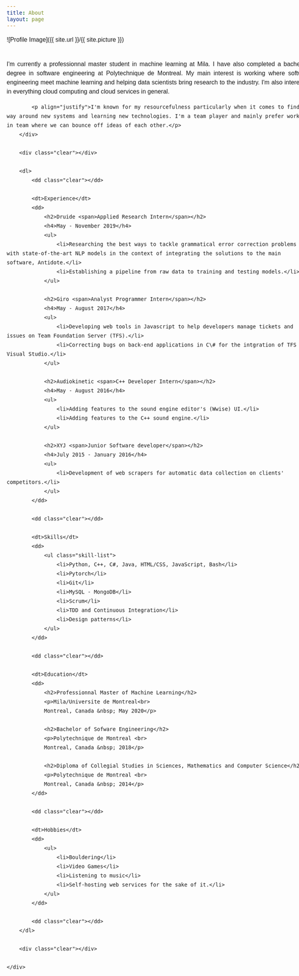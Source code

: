 ```yaml
---
title: About
layout: page
---
```

<style type="text/css">
    * { margin: 0; padding: 0; }
    body { font: 16px Helvetica, Sans-Serif; line-height: 24px; background: url(images/noise.jpg); }
    .clear { clear: both; }
    #page-wrap { width: 800px; margin: 40px auto 60px; }
    #pic { float: right; margin: -30px 0 0 0; }
    h1 { margin: 0 0 16px 0; padding: 0 0 16px 0; font-size: 42px; font-weight: bold; letter-spacing: -2px; border-bottom: 1px solid #999; }
    h2 { font-size: 20px; margin: 0 0 0px 0; position: relative; }
    h2 span { position: absolute; bottom: 0; right: 0; font-style: italic; font-family: Georgia, Serif; font-size: 16px; color: #999; font-weight: normal; }
	h4 { bottom: 0; right: 0; font-style: italic; font-family: Georgia, Serif; font-size: 16px; color: #999; font-weight: normal; text-align: right;}
    p { margin: 0 0 16px 0; }
    ul { margin: 0 0 32px 17px; }
    #objective { width: 500px; float: left; }
    #objective p { font-family: Georgia, Serif; font-style: italic; color: #666; }
    dt { font-style: italic; font-weight: bold; font-size: 18px; text-align: right; padding: 0 26px 0 0; width: 150px; float: left; height: 100px; border-right: 1px solid #999;  }
    dd { width: 600px; float: right; }
    dd.clear { float: none; margin: 0; height: 15px; }
</style>

![Profile Image]({{ site.url }}/{{ site.picture }})

<body>
    <div id="page-wrap">
        <div>
            <p align="justify">I'm currently a professionnal master student in machine learning at Mila. I have also completed a bachelor's degree in software engineering at Polytechnique de Montreal. My main interest is working where software engineering meet machine learning and helping data scientists bring research to the industry. I'm also interested in everything cloud computing and cloud services in general.</p>

			<p align="justify">I'm known for my resourcefulness particularly when it comes to find my way around new systems and learning new technologies. I'm a team player and mainly prefer working in team where we can bounce off ideas of each other.</p>
        </div>
        
        <div class="clear"></div>
        
        <dl>
            <dd class="clear"></dd>

			<dt>Experience</dt>
            <dd>
				<h2>Druide <span>Applied Research Intern</span></h2>
				<h4>May - November 2019</h4>
                <ul>
                    <li>Researching the best ways to tackle grammatical error correction problems with state-of-the-art NLP models in the context of integrating the solutions to the main software, Antidote.</li>
                    <li>Establishing a pipeline from raw data to training and testing models.</li>
                </ul>

				<h2>Giro <span>Analyst Programmer Intern</span></h2>
				<h4>May - August 2017</h4>
                <ul>
                    <li>Developing web tools in Javascript to help developers manage tickets and issues on Team Foundation Server (TFS).</li>
                    <li>Correcting bugs on back-end applications in C\# for the intgration of TFS to Visual Studio.</li>
                </ul>

				<h2>Audiokinetic <span>C++ Developer Intern</span></h2>
				<h4>May - August 2016</h4>
                <ul>
                    <li>Adding features to the sound engine editor's (Wwise) UI.</li>
                    <li>Adding features to the C++ sound engine.</li>
                </ul>

                <h2>XYJ <span>Junior Software developer</span></h2>
				<h4>July 2015 - January 2016</h4>
                <ul>
                    <li>Development of web scrapers for automatic data collection on clients' competitors.</li>
                </ul>
            </dd>
            
            <dd class="clear"></dd>

			<dt>Skills</dt>
            <dd>
                <ul class="skill-list">
					<li>Python, C++, C#, Java, HTML/CSS, JavaScript, Bash</li>
					<li>Pytorch</li>
					<li>Git</li>
					<li>MySQL - MongoDB</li>
					<li>Scrum</li>
					<li>TDD and Continuous Integration</li>
					<li>Design patterns</li>
				</ul>
            </dd>
            
            <dd class="clear"></dd>
            
            <dt>Education</dt>
            <dd>
                <h2>Professionnal Master of Machine Learning</h2>
                <p>Mila/Universite de Montreal<br>
				Montreal, Canada &nbsp; May 2020</p>

				<h2>Bachelor of Sofware Engineering</h2>
                <p>Polytechnique de Montreal <br>
				Montreal, Canada &nbsp; 2018</p>

				<h2>Diploma of Collegial Studies in Sciences, Mathematics and Computer Science</h2>
                <p>Polytechnique de Montreal <br>
				Montreal, Canada &nbsp; 2014</p>
            </dd>
            
            <dd class="clear"></dd>
            
            <dt>Hobbies</dt>
            <dd>
				<ul>
					<li>Bouldering</li>
                    <li>Video Games</li>
					<li>Listening to music</li>
					<li>Self-hosting web services for the sake of it.</li>
                </ul>
			</dd>
            
            <dd class="clear"></dd>
        </dl>
        
        <div class="clear"></div>
    
    </div>

</body>